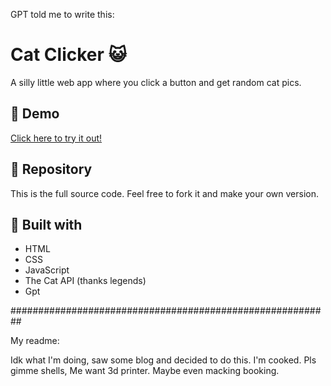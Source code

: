 
GPT told me to write this:

# Cat Clicker 😺

A silly little web app where you click a button and get random cat pics.

## 🧪 Demo

[Click here to try it out!](https://oneforfreedom.github.io/cat-clicker-lemme-kms/ )

## 📂 Repository

This is the full source code. Feel free to fork it and make your own version.


## 🙏 Built with

- HTML
- CSS
- JavaScript
- The Cat API (thanks legends)
- Gpt

##########################################################

My readme:

Idk what I'm doing, saw some blog and decided to do this. 
I'm cooked.
Pls gimme shells, Me want 3d printer. Maybe even macking booking.
